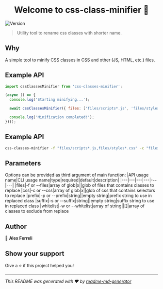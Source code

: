 <h1 align="center">Welcome to css-class-minifier 👋</h1>
<p>
  <img alt="Version" src="https://img.shields.io/npm/v/css-class-compressor.svg">
</p>

> Utility tool to rename css classes with shorter name.

## Why
A simple tool to minify CSS classes in CSS and other (JS, HTML, etc.) files.

## Example API
```js
import cssClassesMinifier from 'css-classes-minifier';

(async () => {
  console.log('Starting minifying...');

  await cssClassesMinifier({ files: ['files/scripts*.js', 'files/styles*.css'], css: ['files/styles*.css'] });

  console.log('Minification completed!');
})();
```

## Example API
```bash
css-classes-minifier -f "files/scripts*.js,files/styles*.css" -c "files/styles*.css"
```

## Parameters
Options can be provided as third argument of main function:
|API usage name|CLI usage name|type|required|default|description|
|---|---|---|---|---|---|
|files|-f or --files|array of glob|x||glob of files that contains classes to replace
|css|-c or --css|array of glob|x||glob of css that contains selectors to replace
|prefix|-p or --prefix|string||empty string|prefix string to use in replaced class
|suffix|-s or --suffix|string||empty string|suffix string to use in replaced class
|whitelist|-w or --whitelist|array of string||[]|array of classes to exclude from replace

## Author

👤 **Alex Ferreli**


## Show your support

Give a ⭐️ if this project helped you!

***
_This README was generated with ❤️ by [readme-md-generator](https://github.com/kefranabg/readme-md-generator)_